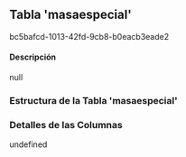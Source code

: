 
## Tabla 'masaespecial'
bc5bafcd-1013-42fd-9cb8-b0eacb3eade2
#### Descripción

null

### Estructura de la Tabla 'masaespecial'




### Detalles de las Columnas
undefined

